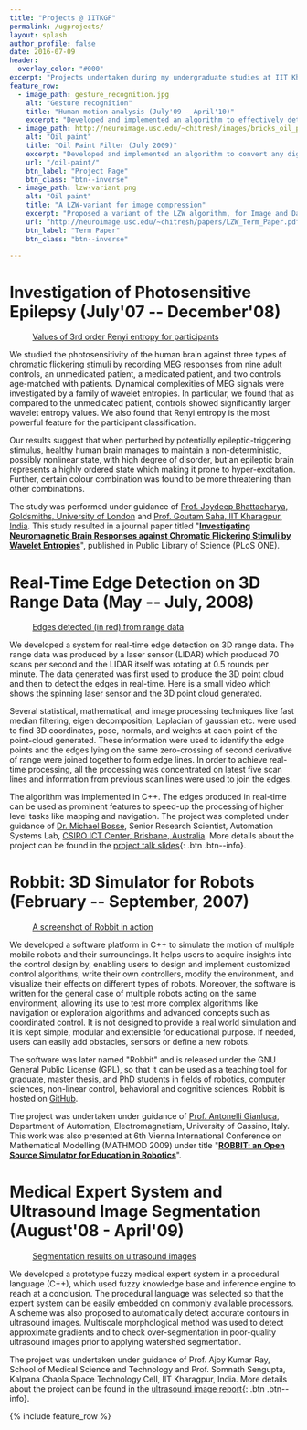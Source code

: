 ```yaml
---
title: "Projects @ IITKGP"
permalink: /ugprojects/
layout: splash
author_profile: false
date: 2016-07-09
header:
  overlay_color: "#000"
excerpt: "Projects undertaken during my undergraduate studies at IIT Kharagpur, India"
feature_row:
  - image_path: gesture_recognition.jpg
    alt: "Gesture recognition"
    title: "Human motion analysis (July'09 - April'10)"
    excerpt: "Developed and implemented an algorithm to effectively detect and analyze human motion, in a video sequence, to classify human behavior. This work involves human detection using silhouette and Blobs and behavior classification using stick figures and classification techniques."
  - image_path: http://neuroimage.usc.edu/~chitresh/images/bricks_oil_paint.jpg
    alt: "Oil paint"
    title: "Oil Paint Filter (July 2009)"
    excerpt: "Developed and implemented an algorithm to convert any digital image to give oil paint effect by finding a representative color for small patched region."
    url: "/oil-paint/"
    btn_label: "Project Page"
    btn_class: "btn--inverse"
  - image_path: lzw-variant.png
    alt: "Oil paint"
    title: "A LZW-variant for image compression"
    excerpt: "Proposed a variant of the LZW algorithm, for Image and Data Compression, which gives a preference to the most occurring contiguous symbol sequences, while adding these sequences into a fixed size dictionary. This proposed variant showed better compression than traditional LZW algorithm but with computational overheads."
    url: "http://neuroimage.usc.edu/~chitresh/papers/LZW_Term_Paper.pdf"
    btn_label: "Term Paper"
    btn_class: "btn--inverse"

---
```



# Investigation of Photosensitive Epilepsy    (July'07 -- December'08)
<figure class="align-right">
  <a href="http://www.plosone.org/article/info:doi/10.1371/journal.pone.0007173"><img src="{{ site.url }}{{ site.baseurl }}/images/photo_epilepsy_entropy.jpg" alt="">
  <figcaption>Values of 3rd order Renyi entropy for participants</figcaption></a>
</figure> 
We studied the photosensitivity of the human brain against three types of chromatic flickering stimuli by recording MEG responses from nine adult controls, an unmedicated patient, a medicated patient, and two controls age-matched with patients. Dynamical complexities of MEG signals were investigated by a family of wavelet entropies. In particular, we found that as compared to the unmedicated patient, controls showed significantly larger wavelet entropy values. We also found that Renyi entropy is the most powerful feature for the participant classification.

Our results suggest that when perturbed by potentially epileptic-triggering stimulus, healthy human brain manages to maintain a non-deterministic, possibly nonlinear state, with high degree of disorder, but an epileptic brain represents a highly ordered state which making it prone to hyper-excitation. Further, certain colour combination was found to be more threatening than other combinations.

The study was performed under guidance of [Prof. Joydeep Bhattacharya, Goldsmiths, University of London](http://www.gold.ac.uk/psychology/staff/bhattacharya/) and [Prof. Goutam Saha, IIT Kharagpur, India](http://www.ecdept.iitkgp.ernet.in/index.php/home/faculty/gsaha). This study resulted in a journal paper titled "**[Investigating Neuromagnetic Brain Responses against Chromatic Flickering Stimuli by Wavelet Entropies](http://www.plosone.org/article/info:doi/10.1371/journal.pone.0007173)**", published in Public Library of Science (PLoS ONE).


# Real-Time Edge Detection on 3D Range Data    (May -- July, 2008)
<figure class="align-left">
  <a href="http://neuroimage.usc.edu/~chitresh/papers/CSIRO_talk_chitresh.pdf"><img src="{{ site.url }}{{ site.baseurl }}/images/lidar_edge_2.png" alt="">
  <figcaption>Edges detected (in red) from range data</figcaption></a>
</figure> 
We developed a system for real-time edge detection on 3D range data. The range data was produced by a laser sensor (LIDAR) which produced 70 scans per second and the LIDAR itself was rotating at 0.5 rounds per minute. The data generated was first used to produce the 3D point cloud and then to detect the edges in real-time. Here is a small video which shows the spinning laser sensor and the 3D point cloud generated.

Several statistical, mathematical, and image processing techniques like fast median filtering, eigen decomposition, Laplacian of gaussian etc. were used to find 3D coordinates, pose, normals, and weights at each point of the point-cloud generated. These information were used to identify the edge points and the edges lying on the same zero-crossing of second derivative of range were joined together to form edge lines. In order to achieve real-time processing, all the processing was concentrated on latest five scan lines and information from previous scan lines were used to join the edges.

The algorithm was implemented in C++. The edges produced in real-time can be used as prominent features to speed-up the processing of higher level tasks like mapping and navigation. The project was completed under guidance of [Dr. Michael Bosse](https://ch.linkedin.com/in/mike-bosse-3342392), Senior Research Scientist, Automation Systems Lab, [CSIRO ICT Center, Brisbane, Australia](http://www.csiro.au/en/Research). More details about the project can be found in the [project talk slides](http://neuroimage.usc.edu/~chitresh/papers/CSIRO_talk_chitresh.pdf){: .btn .btn--info}.



# Robbit: 3D Simulator for Robots (February -- September, 2007)
<figure class="align-right">
  <a href="http://cbhushan.github.io/robbit/"><img src="{{ site.url }}{{ site.baseurl }}/images/robbitv4.0.0_2.jpg" alt="">
  <figcaption>A screenshot of Robbit in action</figcaption></a>
</figure> 
We developed a software platform in C++ to simulate the motion of multiple mobile robots and their surroundings. It helps users to acquire insights into the control design by, enabling users to design and implement customized control algorithms, write their own controllers, modify the environment, and visualize their effects on different types of robots. Moreover, the software is written for the general case of multiple robots acting on the same environment, allowing its use to test more complex algorithms like navigation or exploration algorithms and advanced concepts such as coordinated control. It is not designed to provide a real world simulation and it is kept simple, modular and extensible for educational purpose. If needed, users can easily add obstacles, sensors or define a new robots.

The software was later named "Robbit" and is released under the GNU General Public License (GPL), so that it can be used as a teaching tool for graduate, master thesis, and PhD students in fields of robotics, computer sciences, non-linear control, behavioral and cognitive sciences. Robbit is hosted on [GitHub](http://cbhushan.github.io/robbit/). 

The project was undertaken under guidance of [Prof. Antonelli Gianluca](https://scholar.google.com/citations?user=dP-4awwAAAAJ&hl=en), Department of Automation, Electromagnetism, University of Cassino, Italy. This work was also presented at 6th Vienna International Conference on Mathematical Modelling (MATHMOD 2009) under title "**[ROBBIT: an Open Source Simulator for Education in Robotics](http://neuroimage.usc.edu/~chitresh/papers/ROBBIT_MATHMOD_09.pdf)**".



# Medical Expert System and Ultrasound Image Segmentation (August'08 - April'09)
<figure class="align-left">
  <a href="http://neuroimage.usc.edu/~chitresh/papers/Ultrasound_image_report.pdf"><img src="{{ site.url }}{{ site.baseurl }}/images/ultrasound_segmentation2.jpg" alt="">
  <figcaption>Segmentation results on ultrasound images</figcaption></a>
</figure> 
We developed a prototype fuzzy medical expert system in a procedural language (C++), which used fuzzy knowledge base and inference engine to reach at a conclusion. The procedural language was selected so that the expert system can be easily embedded on commonly available processors. A scheme was also proposed to automatically detect accurate contours in ultrasound images. Multiscale morphological method was used to detect approximate gradients and to check over-segmentation in poor-quality ultrasound images prior to applying watershed segmentation.

The project was undertaken under guidance of Prof. Ajoy Kumar Ray, School of Medical Science and Technology and Prof. Somnath Sengupta, Kalpana Chaola Space Technology Cell, IIT Kharagpur, India. More details about the project can be found in the [ultrasound image report](http://neuroimage.usc.edu/~chitresh/papers/Ultrasound_image_report.pdf){: .btn .btn--info}.





{% include feature_row %}


